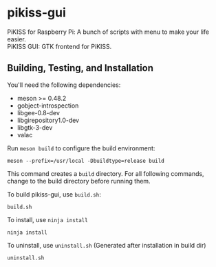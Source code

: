 # pikiss-gui
PiKISS for Raspberry Pi: A bunch of scripts with menu to make your life easier.  
PiKISS GUI: GTK frontend for PiKISS.

## Building, Testing, and Installation

You'll need the following dependencies:
* meson >= 0.48.2
* gobject-introspection
* libgee-0.8-dev
* libgirepository1.0-dev
* libgtk-3-dev
* valac

Run `meson build` to configure the build environment:

    meson --prefix=/usr/local -Dbuildtype=release build
    
This command creates a `build` directory. For all following commands, change to
the build directory before running them.

To build pikiss-gui, use `build.sh`:

    build.sh

To install, use `ninja install`

    ninja install

To uninstall, use `uninstall.sh` (Generated after installation in build dir)

    uninstall.sh
